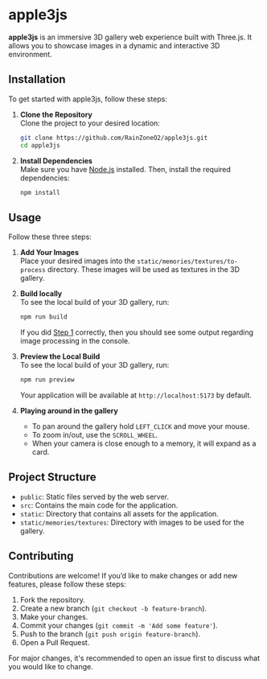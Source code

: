 # apple3js

**apple3js** is an immersive 3D gallery web experience built with Three.js. It allows you to showcase images in a dynamic and interactive 3D environment.

## Installation

To get started with apple3js, follow these steps:

1. **Clone the Repository**  
   Clone the project to your desired location:

   ```bash
   git clone https://github.com/RainZoneO2/apple3js.git
   cd apple3js
   ```

2. **Install Dependencies**  
   Make sure you have [Node.js](https://nodejs.org/) installed. Then, install the required dependencies:

   ```bash
   npm install
   ```

## Usage

Follow these three steps:

1. **Add Your Images** <a name="add-your-images"></a>  
   Place your desired images into the `static/memories/textures/to-process` directory. These images will be used as textures in the 3D gallery.


2. **Build locally**  
   To see the local build of your 3D gallery, run:

   ```bash
   npm run build
   ```

   If you did [Step 1](#add-your-images) correctly, then you should see some output regarding image processing in the console.

3. **Preview the Local Build**  
   To see the local build of your 3D gallery, run:

   ```bash
   npm run preview
   ```
   Your application will be available at `http://localhost:5173` by default.

4. **Playing around in the gallery**
   - To pan around the gallery hold `LEFT_CLICK` and move your mouse.
   - To zoom in/out, use the `SCROLL_WHEEL`.
   - When your camera is close enough to a memory, it will expand as a card.


## Project Structure

- `public`: Static files served by the web server.
- `src`: Contains the main code for the application.
- `static`: Directory that contains all assets for the application.
- `static/memories/textures`: Directory with images to be used for the gallery.


## Contributing

Contributions are welcome! If you’d like to make changes or add new features, please follow these steps:

1. Fork the repository.
2. Create a new branch (`git checkout -b feature-branch`).
3. Make your changes.
4. Commit your changes (`git commit -m 'Add some feature'`).
5. Push to the branch (`git push origin feature-branch`).
6. Open a Pull Request.

For major changes, it's recommended to open an issue first to discuss what you would like to change.